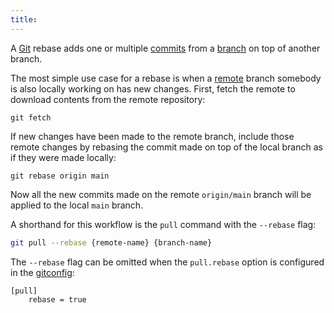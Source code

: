 ```yaml
---
title:
---
```


A [Git](git.html) rebase adds one or multiple [commits](commit.html)
from a [branch](branch.html) on top of another branch.

The most simple use case for a rebase is when a [remote](remote.html)
branch somebody is also locally working on has new changes. First, fetch
the remote to download contents from the remote repository:

``` lang-sh
git fetch
```

If new changes have been made to the remote branch, include those remote
changes by rebasing the commit made on top of the local branch as if
they were made locally:

``` lang-sh
git rebase origin main
```

Now all the new commits made on the remote `origin/main` branch will be
applied to the local `main` branch.

A shorthand for this workflow is the `pull` command with the `--rebase`
flag:

```sh
git pull --rebase {remote-name} {branch-name}
```

The `--rebase` flag can be omitted when the `pull.rebase` option is
configured in the [gitconfig](gitconfig.html):

    [pull]
        rebase = true
